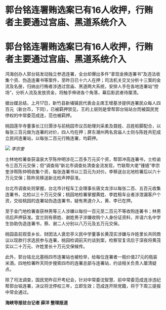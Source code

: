 # 郭台铭连署贿选案已有16人收押，行贿者主要通过宫庙、黑道系统介入

# 郭台铭连署贿选案已有16人收押，行贿者主要通过宫庙、黑道系统介入

鸿海创办人郭台铭发动独立参选连署，全台却爆出多件“拿现金换连署书”及违法收集个资、伪造连署书等案件，至昨日已十六人在押；司法机关交叉分析十三案的金流及名册，归纳出行贿者涉透过宫庙、黑道两大系统，安排人手在各地连署站“控场”，分析人流及发放资金，将触手伸进各个角落，幕后影武者待厘清。

据台媒总结，上月17日，新竹县新埔镇民代表会主席王增基涉提供连署民众每人四百元（新台币，下同），已被羁押禁见，王的上层则是曾帮郭台铭站台而被国民党停权的中常委范成连，范也被羁押。

桃园莲华寺董事长江衍灏涉与前桃园市议员助理刘采柔及聂姓、吕姓桩脚配合，以每张三百元做为连署的对价，四人均在押；屏东潮州两名宫庙人士则与陈姓共犯成立民间连署站，以每张二百元行贿连署，均羁押。

![](https://inews.gtimg.com/om_bt/O9KyO5eMftwkL1tXJ2rYvFJzHjzqFQIQs5W4Gi0QhtMZwAA/1000)
_李宗奎_

士林地检署查获温泉大亨陈仲明涉花二百多万元买个资，帮郭冲高连署书，士检谕令三百万元交保；但“调查局”新北市调查处清查金流发现，竹联帮大佬“锺馗”李宗奎涉帮陈仲明收集个资，每张连署书以三百元为对价。李移送台北地检署后以六十万元交保；陈昨另移送新北检声押获准。

台北市调查处则掌握，台北市计程车工会理事长唐文龙涉以每张二百、五百元收集连署书，北检以三十万元交保；桃园地检署掌握黄姓、李姓租车业者涉泄漏客户个资，交给桃园的连署站伪造连署书，疑有黑道介入，黄、李已在押。

至于金门地检署查获林男等三人涉嫌以每份一百元至二百元不等收购连署书；林男讯后声押获准。宜兰则有蔡姓、谢姓男子涉嫌收购个人身份证资料，并请六名中学生协助伪造连署书，蔡、谢二人分别以八万元及五万元交保。

桃园县前观音乡长、财团法人褒忠亭义民中学董事长黄茂实涉嫌与许姓里长共同商议以现款行求选民参与连署，桃园检调前天约谈到案，检察官复讯后于深夜将黄茂实以二十万元、许姓里长十万元交保候传。

此外，郭台铭北北基桃四市连署站也被检举，给每位连署者一瓶价值27元的瓶装米酒，四地检署昨天同步搜索四市的连署总部与连署站，约谈相关负责人厘清疑点。

除了司法调查，国民党昨召开考纪会，针对中常委沈智慧、前中常委范成连涉违纪帮郭台铭连署，决议将沈停权三年，立即生效；范成连开除党籍，将于下周三提报中常会通过。

**海峡导报驻台记者 薛洋 整理报道**

